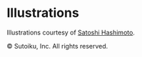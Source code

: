 # Illustrations

Illustrations courtesy of [Satoshi Hashimoto](https://www.dutchuncle.co.uk/satoshi-hashimoto).

© Sutoiku, Inc. All rights reserved.
